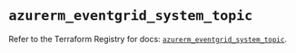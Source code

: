 # `azurerm_eventgrid_system_topic`

Refer to the Terraform Registry for docs: [`azurerm_eventgrid_system_topic`](https://registry.terraform.io/providers/hashicorp/azurerm/3.97.1/docs/resources/eventgrid_system_topic).
